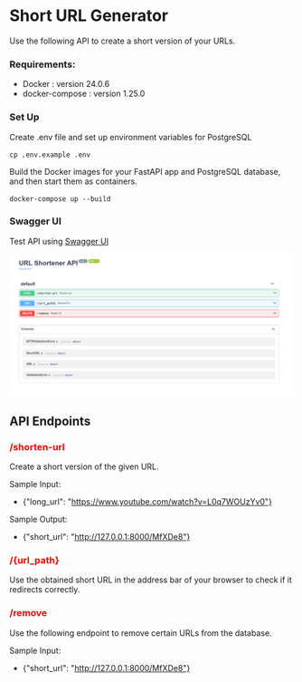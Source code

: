 # Short URL Generator

Use the following API to create a short version of your URLs.

### Requirements:
- Docker : version 24.0.6
- docker-compose : version 1.25.0

### Set Up

Create .env file and set up environment variables for PostgreSQL

```
cp .env.example .env
```

Build the Docker images for your FastAPI app and PostgreSQL database, and then start them as containers.

```
docker-compose up --build
```

### Swagger UI

Test API using [Swagger UI](http://localhost:8000/docs)

![Screenshot](media/swagger.png)

## API Endpoints

### <span style="color: red;"> /shorten-url </span>

Create a short version of the given URL.

Sample Input:

- {"long_url": "https://www.youtube.com/watch?v=L0q7WOUzYv0"}

Sample Output:

- {"short_url": "http://127.0.0.1:8000/MfXDe8"}

### <span style="color: red;"> /{url_path} </span>

Use the obtained short URL in the address bar of your browser to check if it redirects correctly.

### <span style="color: red;"> /remove </span>

Use the following endpoint to remove certain URLs from the database.

Sample Input:

- {"short_url": "http://127.0.0.1:8000/MfXDe8"}